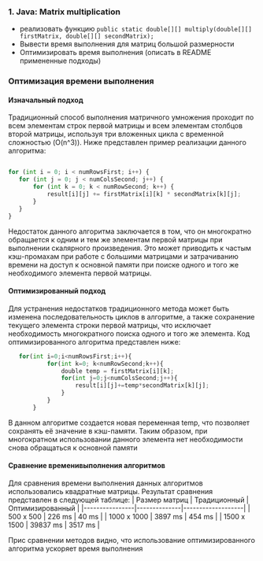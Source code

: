 ### 1. Java: Matrix multiplication

- реализовать функцию `public static double[][] multiply(double[][] firstMatrix, double[][] secondMatrix);`
- Вывести время выполнения для матриц большой размерности
- Оптимизировать время выполнения (описать в README примененные подходы)

###  Оптимизация времени выполнения 
#### Изначальный подход

Традиционный способ выполнения матричного умножения проходит по всем элементам строк первой матрицы и всем элементам столбцов второй матрицы, используя три вложенных цикла с временной сложностью \(O(n^3)\). 
Ниже представлен пример реализации данного алгоритма:

 ``` python

for (int i = 0; i < numRowsFirst; i++) {
    for (int j = 0; j < numColsSecond; j++) {
        for (int k = 0; k < numRowSecond; k++) {
            result[i][j] += firstMatrix[i][k] * secondMatrix[k][j];
        }
    }
}
```
Недостаток данного алгоритма заключается в том, что он многократно обращается к одним и тем же элементам первой матрицы при выполнении скалярного произведения. Это может приводить к частым кэш-промахам при работе с большими матрицами и затрачиванию времени на доступ к основной памяти при поиске одного и того же необходимого элемента первой матрицы.

#### Оптимизированный подход
Для устранения недостатков традиционного метода может быть изменена последовательность циклов в алгоритме, а также сохранение текущего элемента строки первой матрицы, что исключает необходимость многократного поиска одного и того же элемента.
Код оптимизированного алгоритма представлен ниже:
 ``` python
    for(int i=0;i<numRowsFirst;i++){
		    for(int k=0; k<numRowSecond;k++){
				double temp = firstMatrix[i][k];
			    for(int j=0;j<numColsSecond;j++){
					result[i][j]+=temp*secondMatrix[k][j];
				}
			}
		} 
```

В данном алгоритме создается новая переменная temp, что позволяет сохранять её значение в кэш-памяти. Таким образом, при многократном использовании данного элемента нет необходимости снова обращаться к основной памяти

#### Сравнение временивыполнения алгоритмов
Для сравнения времени выполнения данных алгоритмов использовались квадратные матрицы. Результат сравнения представлен в следующей таблице:
|  Размер матриц | Традиционный |  Оптимизированный |
|----------------|--------------|-------------------|
| 500 x 500      | 226 ms       | 40 ms             |
| 1000 x 1000    | 3897 ms      | 454 ms            |
| 1500 x 1500    | 39837 ms     | 3517 ms           |


Прис сравнении методов видно, что использование оптимизированного алгоритма ускоряет время выполнения 